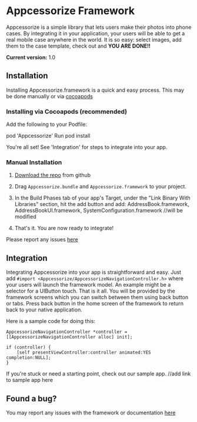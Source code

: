 
# Appcessorize Framework


Appcessorize is a simple library that lets users make their photos into phone cases. By integrating it in your application, your users will be able to get a real mobile case anywhere in the world. It is so easy: select images, add them to the case template, check out and **YOU ARE DONE!!**  

**Current version:** 1.0


## Installation

Installing Appcessorize.framework is a quick and easy process. This may be done manually or via [cocoapods](http://cocoapods.org/)

### Installing via Cocoapods (recommended)

Add the following to your Podfile:

pod 'Appcessorize'
Run pod install

You're all set! See 'Integration' for steps to integrate into your app.

### Manual Installation

1. [Download the repo](https://github.com/amani-mohammad/appcessorize-framework/archive/master.zip) from github

2. Drag `Appcessorize.bundle` and `Appcessorize.framework` to your project.

3. In the Build Phases tab of your app's Target, under the "Link Binary With Libraries" section, hit the add button and add: AddressBook.framework, AddressBookUI.framework, SystemConfiguration.framework //will be modified

4. That's it. You are now ready to integrate!

Please report any issues [here](https://github.com/amani-mohammad/appcessorize-framework/issues)


## Integration

Integrating Appcessorize into your app is straightforward and easy. Just add `#import <Appcessorize/AppcessorizeNavigationController.h>` where your users will launch the framework model. An example might be a selector for a UIButton touch. That is it all. You will be provided by the framework screens which you can switch between them using back button or tabs. Press back button in the home screen of the framework to return back to your native application.

Here is a sample code for doing this:

	AppcessorizeNavigationController *controller = [[AppcessorizeNavigationController alloc] init];
    
    if (controller) {
        [self presentViewController:controller animated:YES completion:NULL];
    }
    
If you're stuck or need a starting point, check out our sample app. //add link to sample app here


## Found a bug?

You may report any issues with the framework or documentation [here](https://github.com/amani-mohammad/appcessorize-framework/issues)

